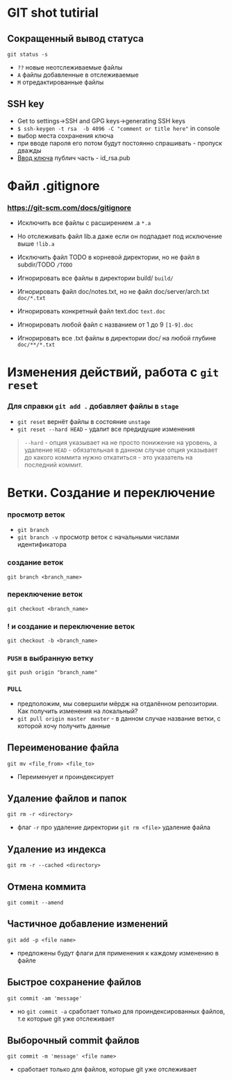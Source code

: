 # GIT shot tutirial
## Сокращенный вывод статуса
`git status -s`
* `??` новые неотслеживаемые файлы 
* `A`  файлы добавленные в отслеживаемые  
* `M`  отредактированные файлы 

## SSH key
* Get to settings->SSH and GPG keys->generating SSH keys
* `$ ssh-keygen -t rsa  -b 4096 -C "comment or title here"` in console
* выбор места сохранения ключа
* при вводе пароля его потом будут постоянно спрашивать - пропуск дважды
* [Ввод ключа](https://docs.github.com/en/github/authenticating-to-github/connecting-to-github-with-ssh/adding-a-new-ssh-key-to-your-github-account) публич часть - id_rsa.pub

# Файл .gitignore
### https://git-scm.com/docs/gitignore
* Исключить все файлы с расширением .a
`*.a`

* Но отслеживать файл lib.a даже если он подпадает под исключение выше
`!lib.a`

* Исключить файл TODO в корневой директории, но не файл в subdir/TODO
`/TODO`

* Игнорировать все файлы в директории build/
`build/`

* Игнорировать файл doc/notes.txt, но не файл doc/server/arch.txt
`doc/*.txt`

* Игнорировать конкретный файл text.doc
`text.doc`

* Игнорировать любой файл с названием от 1 до 9
`[1-9].doc`

* Игнорировать все .txt файлы в директории doc/ на любой глубине
`doc/**/*.txt`
# Изменения действий, работа с `git reset`
### Для справки `git add .` добавляет файлы в `stage`
* `git reset` вернёт файлы в состояние `unstage`
* `git reset --hard HEAD` - удалит все предидущие изменения
>
> `--hard` - опция указывает на не просто понижение на уровень, а удаление
> `HEAD` - обязательная в данном случае опция указывает до какого коммита нужно откатиться - это указатель на последний коммит. 
> 


# Ветки. Создание и переключение
### просмотр веток
* `git branch`
* `git branch -v` просмотр веток с начальными числами идентификатора
### создание веток
`git branch <branch_name>`
### переключение веток
`git checkout <branch_name>`
### ! и создание и переключение веток
`git checkout -b <branch_name>`
### `PUSH` в выбранную ветку
`git push origin "branch_name"`
### `PULL`
* предположим, мы совершили мёрдж на отдалённом репозитории. Как получить изменения на локальный?
* `git pull origin master ` `master` - в данном случае название ветки, с которой хочу получить данные

## Переименование файла
`git mv <file_from> <file_to>`
* Переименует и проиндексирует
## Удаление файлов и папок
`git rm -r <directory>`
* флаг `-r` про удаление директории
`git rm <file>` удаление файла
## Удаление из индекса
`git rm -r --cached <directory>`
## Отмена коммита
`git commit --amend`
## Частичное добавление изменений
`git add -p <file name>`
* предложены будут флаги для применения к каждому изменению в файле
## Быстрое сохранение файлов
`git commit -am 'message'`
* но `git commit -a` сработает только для проиндексированных файлов, т.е которые git уже отслеживает
## Выборочный commit файлов
`git commit -m 'message' <file name>` 
* сработает только для файлов, которые git уже отслеживает


